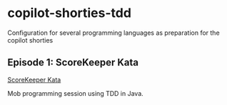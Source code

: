 # copilot-shorties-tdd
Configuration for several programming languages as preparation for the copilot shorties


## Episode 1: ScoreKeeper Kata

[ScoreKeeper Kata](https://kata-log.rocks/score-keeper-kata)

Mob programming session using TDD in Java.